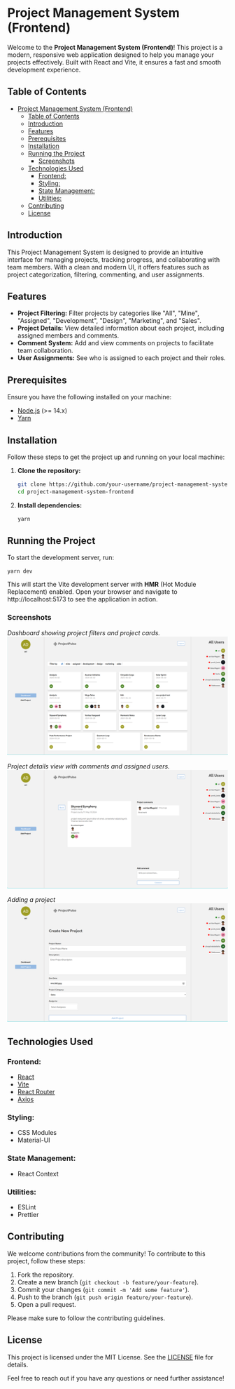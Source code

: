 # Project Management System (Frontend)

Welcome to the **Project Management System (Frontend)**! This project is a modern, responsive web application designed to help you manage your projects effectively. Built with React and Vite, it ensures a fast and smooth development experience.

## Table of Contents

- [Project Management System (Frontend)](#project-management-system-frontend)
  - [Table of Contents](#table-of-contents)
  - [Introduction](#introduction)
  - [Features](#features)
  - [Prerequisites](#prerequisites)
  - [Installation](#installation)
  - [Running the Project](#running-the-project)
    - [Screenshots](#screenshots)
  - [Technologies Used](#technologies-used)
    - [Frontend:](#frontend)
    - [Styling:](#styling)
    - [State Management:](#state-management)
    - [Utilities:](#utilities)
  - [Contributing](#contributing)
  - [License](#license)

## Introduction

This Project Management System is designed to provide an intuitive interface for managing projects, tracking progress, and collaborating with team members. With a clean and modern UI, it offers features such as project categorization, filtering, commenting, and user assignments.

## Features

- **Project Filtering:** Filter projects by categories like "All", "Mine", "Assigned", "Development", "Design", "Marketing", and "Sales".
- **Project Details:** View detailed information about each project, including assigned members and comments.
- **Comment System:** Add and view comments on projects to facilitate team collaboration.
- **User Assignments:** See who is assigned to each project and their roles.

## Prerequisites

Ensure you have the following installed on your machine:

- [Node.js](https://nodejs.org/en/) (>= 14.x)
- [Yarn](https://yarnpkg.com/getting-started/install)

## Installation

Follow these steps to get the project up and running on your local machine:

1. **Clone the repository:**

   ```sh
   git clone https://github.com/your-username/project-management-system-frontend.git
   cd project-management-system-frontend 
   ```

2. **Install dependencies:**

    ```sh
    yarn 
    ```
## Running the Project
To start the development server, run:

    
    yarn dev
    
This will start the Vite development server with **HMR** (Hot Module Replacement) enabled. Open your browser and navigate to http://localhost:5173 to see the application in action.


### Screenshots

*Dashboard showing project filters and project cards.*
![Dashboard](./screenshots/dashboard.png)

*Project details view with comments and assigned users.*
![Project Details](./screenshots/project-details.png)


*Adding a project*
![Add project](./screenshots/add-project.png)


## Technologies Used
### Frontend:

- [React](https://reactjs.org/)
- [Vite](https://vitejs.dev/)
- [React Router](https://reactrouter.com/)
- [Axios](https://axios-http.com/)


### Styling:

- CSS Modules
- Material-UI

### State Management:

- React Context

### Utilities:

- ESLint
- Prettier

## Contributing

We welcome contributions from the community! To contribute to this project, follow these steps:

1. Fork the repository.
2. Create a new branch (`git checkout -b feature/your-feature`).
3. Commit your changes (`git commit -m 'Add some feature'`).
4. Push to the branch (`git push origin feature/your-feature`).
5. Open a pull request.

Please make sure to follow the contributing guidelines.

## License

This project is licensed under the MIT License. See the [LICENSE](LICENSE) file for details.

Feel free to reach out if you have any questions or need further assistance!